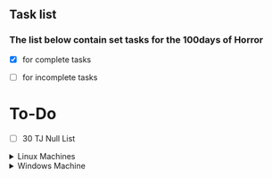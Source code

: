 ## Task list 

### The list below contain set tasks for the 100days of Horror 

-  [x] for complete tasks  

-  [ ] for incomplete tasks 

# To-Do


- [ ] 30 TJ Null List

<details>
    <summary>Linux Machines</summary>
    
    
- [ ] Lame
- [ ] Blue
    
 </details>

<details>
    <summary>Windows Machine</summary>
    
- [ ] Blue

    
    
</details>
